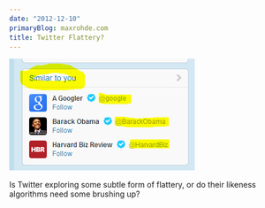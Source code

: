 ```yaml
---
date: "2012-12-10"
primaryBlog: maxrohde.com
title: Twitter Flattery?
---
```


![Twitter Flattery?](images/flattery.png)

Is Twitter exploring some subtle form of flattery, or do their likeness algorithms need some brushing up?